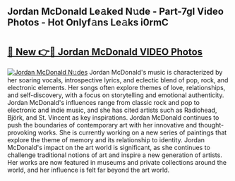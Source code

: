 ## Jordan McDonald Le𝚊ked N𝚞de - Part-7gI Video Photos - Hot Onlyf𝚊ns Le𝚊ks i0rmC

# <h2><a href="http://ab19292.deff.icu/?id=Jordan+McDonald">🔗 New 👉🔴 Jordan McDonald VIDEO Photos</a></h2>

[![Jordan McDonald N𝚞des](https://i.imgur.com/rIISA9y.gif)](http://ab19292.deff.icu/?id=Jordan+McDonald)
Jordan McDonald's music is characterized by her soaring vocals, introspective lyrics, and eclectic blend of pop, rock, and electronic elements. Her songs often explore themes of love, relationships, and self-discovery, with a focus on storytelling and emotional authenticity. Jordan McDonald's influences range from classic rock and pop to electronic and indie music, and she has cited artists such as Radiohead, Björk, and St. Vincent as key inspirations. Jordan McDonald continues to push the boundaries of contemporary art with her innovative and thought-provoking works. She is currently working on a new series of paintings that explore the theme of memory and its relationship to identity. Jordan McDonald's impact on the art world is significant, as she continues to challenge traditional notions of art and inspire a new generation of artists. Her works are now featured in museums and private collections around the world, and her influence is felt far beyond the art world.
